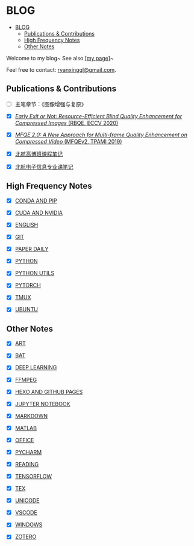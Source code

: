 # BLOG

- [BLOG](#blog)
  - [Publications & Contributions](#publications--contributions)
  - [High Frequency Notes](#high-frequency-notes)
  - [Other Notes](#other-notes)

Welcome to my blog~ See also [[my page]](https://ryanxingql.github.io/)~

Feel free to contact: ryanxingql@gmail.com.

## Publications & Contributions

- [ ] 主笔章节：《图像增强与复原》

- [x] [*Early Exit or Not: Resource-Efficient Blind Quality Enhancement for Compressed Images* (RBQE, ECCV 2020)](https://github.com/RyanXingQL/Blog/blob/master/posts/rbqe.md)

- [x] [*MFQE 2.0: A New Approach for Multi-frame Quality Enhancement on Compressed Video* (MFQEv2, TPAMI 2019)](https://github.com/RyanXingQL/Blog/blob/master/posts/mfqev2.md)

- [x] [北航高博班课程笔记](https://gist.github.com/RyanXingQL/773f40c5bee87118e2b476933a2fbb12)

- [x] [北航电子信息专业课笔记](https://gist.github.com/RyanXingQL/31be08b97db38c7eb2f636ae2607f54b)

## High Frequency Notes

- [x] [CONDA AND PIP](https://github.com/RyanXingQL/Blog/blob/master/posts/conda_and_pip.md)

- [x] [CUDA AND NVIDIA](https://github.com/RyanXingQL/Blog/blob/master/posts/cuda_and_nvidia.md)

- [x] [ENGLISH](https://github.com/RyanXingQL/Blog/blob/master/posts/english.md)

- [x] [GIT](https://github.com/RyanXingQL/Blog/blob/master/posts/git.md)

- [x] [PAPER DAILY](https://github.com/RyanXingQL/Blog/blob/master/posts/paper_daily.md)

- [x] [PYTHON](https://github.com/RyanXingQL/Blog/blob/master/posts/python.md)

- [x] [PYTHON UTILS](https://github.com/RyanXingQL/PythonUtils)

- [x] [PYTORCH](https://github.com/RyanXingQL/Blog/blob/master/posts/pytorch.md)

- [x] [TMUX](https://github.com/RyanXingQL/Blog/blob/master/posts/tmux.md)

- [x] [UBUNTU](https://github.com/RyanXingQL/Blog/blob/master/posts/ubuntu.md)

## Other Notes

- [x] [ART](https://github.com/RyanXingQL/Blog/blob/master/posts/art.md)

- [x] [BAT](https://github.com/RyanXingQL/Blog/blob/master/posts/bat.md)

- [x] [DEEP LEARNING](https://github.com/RyanXingQL/Blog/blob/master/posts/deep_learning.md)

- [x] [FFMPEG](https://github.com/RyanXingQL/Blog/blob/master/posts/ffmpeg.md)

- [x] [HEXO AND GITHUB PAGES](https://github.com/RyanXingQL/Blog/blob/master/posts/hexo_and_github_pages.md)

- [x] [JUPYTER NOTEBOOK](https://github.com/RyanXingQL/Blog/blob/master/posts/jupyter_notebook.md)

- [x] [MARKDOWN](https://github.com/RyanXingQL/Blog/blob/master/posts/markdown.md)

- [x] [MATLAB](https://github.com/RyanXingQL/Blog/blob/master/posts/matlab.md)

- [x] [OFFICE](https://github.com/RyanXingQL/Blog/blob/master/posts/office.md)

- [x] [PYCHARM](https://github.com/RyanXingQL/Blog/blob/master/posts/pycharm.md)

- [x] [READING](https://github.com/RyanXingQL/Blog/blob/master/posts/reading.md)

- [x] [TENSORFLOW](https://github.com/RyanXingQL/Blog/blob/master/posts/tensorflow.md)

- [x] [TEX](https://github.com/RyanXingQL/Blog/blob/master/posts/tex.md)

- [x] [UNICODE](https://github.com/RyanXingQL/Blog/blob/master/posts/unicode.md)

- [x] [VSCODE](https://github.com/RyanXingQL/Blog/blob/master/posts/vscode.md)

- [x] [WINDOWS](https://github.com/RyanXingQL/Blog/blob/master/posts/windows.md)

- [x] [ZOTERO](https://github.com/RyanXingQL/Blog/blob/master/posts/zotero.md)
